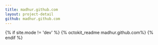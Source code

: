 ```yaml
---
title: madhur.github.com
layout: project-detail
github: madhur.github.com 
---
```


{% if site.mode != 'dev' %}
{% octokit_readme madhur.github.com%}
{% endif %}